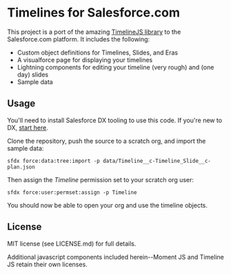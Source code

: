 # Timelines for Salesforce.com

This project is a port of the amazing [TimelineJS library](http://timeline.knightlab.com/) to the Salesforce.com platform. It includes the following:

* Custom object definitions for Timelines, Slides, and Eras
* A visualforce page for displaying your timelines
* Lightning components for editing your timeline (very rough) and (one day) slides
* Sample data

## Usage

You'll need to install Salesforce DX tooling to use this code. If you're new to DX, [start here](https://developer.salesforce.com/platform/dx).

Clone the repository, push the source to a scratch org, and import the sample data:

```
sfdx force:data:tree:import -p data/Timeline__c-Timeline_Slide__c-plan.json
```

Then assign the *Timeline* permission set to your scratch org user:

```
sfdx force:user:permset:assign -p Timeline
```

You should now be able to open your org and use the timeline objects.

## License

MIT license (see LICENSE.md) for full details. 

Additional javascript components included herein--Moment JS and Timeline JS retain their own licenses. 